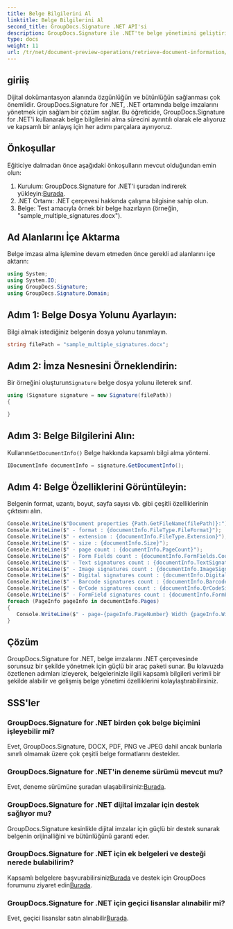 ```yaml
---
title: Belge Bilgilerini Al
linktitle: Belge Bilgilerini Al
second_title: GroupDocs.Signature .NET API'si
description: GroupDocs.Signature ile .NET'te belge yönetimini geliştirin. Belge bilgilerini adım adım alın. Çeşitli formatları destekler.
type: docs
weight: 11
url: /tr/net/document-preview-operations/retrieve-document-information/
---
```

## giriiş
Dijital dokümantasyon alanında özgünlüğün ve bütünlüğün sağlanması çok önemlidir. GroupDocs.Signature for .NET, .NET ortamında belge imzalarını yönetmek için sağlam bir çözüm sağlar. Bu öğreticide, GroupDocs.Signature for .NET'i kullanarak belge bilgilerini alma sürecini ayrıntılı olarak ele alıyoruz ve kapsamlı bir anlayış için her adımı parçalara ayırıyoruz.
## Önkoşullar
Eğiticiye dalmadan önce aşağıdaki önkoşulların mevcut olduğundan emin olun:
1.  Kurulum: GroupDocs.Signature for .NET'i şuradan indirerek yükleyin:[Burada](https://releases.groupdocs.com/signature/net/).
2. .NET Ortamı: .NET çerçevesi hakkında çalışma bilgisine sahip olun.
3. Belge: Test amacıyla örnek bir belge hazırlayın (örneğin, "sample_multiple_signatures.docx").

## Ad Alanlarını İçe Aktarma
Belge imzası alma işlemine devam etmeden önce gerekli ad alanlarını içe aktarın:
```csharp
using System;
using System.IO;
using GroupDocs.Signature;
using GroupDocs.Signature.Domain;
```

## Adım 1: Belge Dosya Yolunu Ayarlayın:
Bilgi almak istediğiniz belgenin dosya yolunu tanımlayın.
```csharp
string filePath = "sample_multiple_signatures.docx";
```
## Adım 2: İmza Nesnesini Örneklendirin:
 Bir örneğini oluşturun`Signature` belge dosya yolunu ileterek sınıf.
```csharp
using (Signature signature = new Signature(filePath))
{

}
```
## Adım 3: Belge Bilgilerini Alın:
 Kullanın`GetDocumentInfo()` Belge hakkında kapsamlı bilgi alma yöntemi.
```csharp
IDocumentInfo documentInfo = signature.GetDocumentInfo();
```
## Adım 4: Belge Özelliklerini Görüntüleyin:
Belgenin format, uzantı, boyut, sayfa sayısı vb. gibi çeşitli özelliklerinin çıktısını alın.
```csharp
Console.WriteLine($"Document properties {Path.GetFileName(filePath)}:");
Console.WriteLine($" - format : {documentInfo.FileType.FileFormat}");
Console.WriteLine($" - extension : {documentInfo.FileType.Extension}");
Console.WriteLine($" - size : {documentInfo.Size}");
Console.WriteLine($" - page count : {documentInfo.PageCount}");
Console.WriteLine($" - Form Fields count : {documentInfo.FormFields.Count}");
Console.WriteLine($" - Text signatures count : {documentInfo.TextSignatures.Count}");
Console.WriteLine($" - Image signatures count : {documentInfo.ImageSignatures.Count}");
Console.WriteLine($" - Digital signatures count : {documentInfo.DigitalSignatures.Count}");
Console.WriteLine($" - Barcode signatures count : {documentInfo.BarcodeSignatures.Count}");
Console.WriteLine($" - QrCode signatures count : {documentInfo.QrCodeSignatures.Count}");
Console.WriteLine($" - FormField signatures count : {documentInfo.FormFieldSignatures.Count}");
foreach (PageInfo pageInfo in documentInfo.Pages)
{
   Console.WriteLine($" - page-{pageInfo.PageNumber} Width {pageInfo.Width}, Height {pageInfo.Height}");
}
```


## Çözüm
GroupDocs.Signature for .NET, belge imzalarını .NET çerçevesinde sorunsuz bir şekilde yönetmek için güçlü bir araç paketi sunar. Bu kılavuzda özetlenen adımları izleyerek, belgelerinizle ilgili kapsamlı bilgileri verimli bir şekilde alabilir ve gelişmiş belge yönetimi özelliklerini kolaylaştırabilirsiniz.

## SSS'ler
### GroupDocs.Signature for .NET birden çok belge biçimini işleyebilir mi?
Evet, GroupDocs.Signature, DOCX, PDF, PNG ve JPEG dahil ancak bunlarla sınırlı olmamak üzere çok çeşitli belge formatlarını destekler.
### GroupDocs.Signature for .NET'in deneme sürümü mevcut mu?
 Evet, deneme sürümüne şuradan ulaşabilirsiniz:[Burada](https://releases.groupdocs.com/).
### GroupDocs.Signature for .NET dijital imzalar için destek sağlıyor mu?
GroupDocs.Signature kesinlikle dijital imzalar için güçlü bir destek sunarak belgenin orijinalliğini ve bütünlüğünü garanti eder.
### GroupDocs.Signature for .NET için ek belgeleri ve desteği nerede bulabilirim?
 Kapsamlı belgelere başvurabilirsiniz[Burada](https://reference.groupdocs.com/signature/net/) ve destek için GroupDocs forumunu ziyaret edin[Burada](https://forum.groupdocs.com/c/signature/13).
### GroupDocs.Signature for .NET için geçici lisanslar alınabilir mi?
 Evet, geçici lisanslar satın alınabilir[Burada](https://purchase.groupdocs.com/temporary-license/).